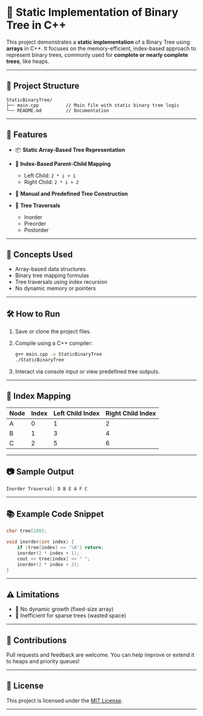 

# 🌲 Static Implementation of Binary Tree in C++

This project demonstrates a **static implementation** of a Binary Tree using **arrays** in C++. It focuses on the memory-efficient, index-based approach to represent binary trees, commonly used for **complete or nearly complete trees**, like heaps.

---

## 📁 Project Structure

```
StaticBinaryTree/
├── main.cpp          // Main file with static binary tree logic
└── README.md         // Documentation
```

---

## 🚀 Features

* 📦 **Static Array-Based Tree Representation**
* 🔢 **Index-Based Parent-Child Mapping**

  * Left Child: `2 * i + 1`
  * Right Child: `2 * i + 2`
* 🧾 **Manual and Predefined Tree Construction**
* 🔁 **Tree Traversals**

  * Inorder
  * Preorder
  * Postorder

---

## 🧠 Concepts Used

* Array-based data structures
* Binary tree mapping formulas
* Tree traversals using index recursion
* No dynamic memory or pointers

---

## 🛠️ How to Run

1. Save or clone the project files.
2. Compile using a C++ compiler:

   ```bash
   g++ main.cpp -o StaticBinaryTree
   ./StaticBinaryTree
   ```
3. Interact via console input or view predefined tree outputs.

---

## 🧮 Index Mapping

| Node | Index | Left Child Index | Right Child Index |
| ---- | ----- | ---------------- | ----------------- |
| A    | 0     | 1                | 2                 |
| B    | 1     | 3                | 4                 |
| C    | 2     | 5                | 6                 |

---

## 📷 Sample Output

```txt
Inorder Traversal: D B E A F C
```

---

## 📚 Example Code Snippet

```cpp
char tree[100];

void inorder(int index) {
    if (tree[index] == '\0') return;
    inorder(2 * index + 1);
    cout << tree[index] << " ";
    inorder(2 * index + 2);
}
```

---

## ⚠️ Limitations

* 🚫 No dynamic growth (fixed-size array)
* 🚧 Inefficient for sparse trees (wasted space)

---

## 🤝 Contributions

Pull requests and feedback are welcome. You can help improve or extend it to heaps and priority queues!

---

## 📄 License

This project is licensed under the [MIT License](LICENSE).

---
